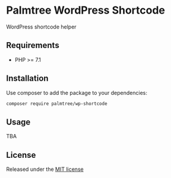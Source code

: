 # Palmtree WordPress Shortcode

WordPress shortcode helper

## Requirements
* PHP >= 7.1

## Installation

Use composer to add the package to your dependencies:
```bash
composer require palmtree/wp-shortcode
```

## Usage
TBA

## License

Released under the [MIT license](LICENSE)
